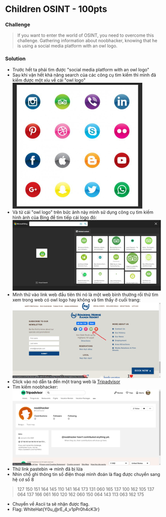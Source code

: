 # Children OSINT - 100pts
### Challenge
> If you want to enter the world of OSINT, you need to overcome this challenge. Gathering information about noobhacker, knowing that he is using a social media platform with an owl logo.
### Solution
- Trước hết ta phải tìm được "social media platform with an owl logo"
- Sau khi vận hết khả năng search của các công cụ tìm kiếm thì mình đã kiếm được một xíu về cái "owl logo"
 ![](1.png)
 - Và từ cái "owl logo" trên bức ảnh này mình sử dụng công cụ tìm kiếm hình ảnh của Bing để tìm tiếp cái logo đó:
 ![](2.png)
 - Mình thử vào link web đầu tiên thì nó là một web bình thường rồi thử tìm xem trong web có owl logo hay không và tìm thấy ở cuối trang:
 ![](3.png)
 - Click vào nó dẫn ta đến một trang web là [Tripadvisor](https://www.tripadvisor.com/)
 - Tìm kiếm noobhacker:
 ![](4.png)
 - Thử link pastebin => mình đã bị lừa
 - Nhìn chỗ ghi thông tin số điện thoại mình đoán là flag được chuyển sang hệ cơ số 8
> 127 150 151 164 145 110 141 164 173 131 060 165 137 100 162 105 137 064 137 166 061 160 120 162 060 150 064 143 113 063 162 175

- Chuyển về Ascii ta sẽ nhận được flag.
- Flag: WhiteHat{Y0u_@rE_4_v1pPr0h4cK3r}
